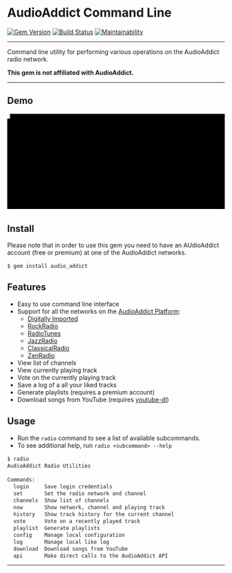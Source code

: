 AudioAddict Command Line
==================================================

[![Gem Version](https://badge.fury.io/rb/audio_addict.svg)](https://badge.fury.io/rb/audio_addict)
[![Build Status](https://github.com/DannyBen/audio_addict/workflows/Test/badge.svg)](https://github.com/DannyBen/audio_addict/actions?query=workflow%3ATest)
[![Maintainability](https://api.codeclimate.com/v1/badges/91e1a8251b771881bf6b/maintainability)](https://codeclimate.com/github/DannyBen/audio_addict/maintainability)

---

Command line utility for performing various operations on the AudioAddict 
radio network.

**This gem is not affiliated with AudioAddict.**

---

Demo
--------------------------------------------------

![Demo](https://raw.githubusercontent.com/DannyBen/audio_addict/master/demo/demo.gif)


Install
--------------------------------------------------

Please note that in order to use this gem you need to have an AUdioAddict 
account (free or premium) at one of the AudioAddict networks.

```
$ gem install audio_addict
```


Features
--------------------------------------------------

- Easy to use command line interface
- Support for all the networks on the [AudioAddict Platform]:
  - [Digitally Imported]
  - [RockRadio]
  - [RadioTunes]
  - [JazzRadio]
  - [ClassicalRadio]
  - [ZenRadio]
- View list of channels
- View currently playing track
- Vote on the currently playing track
- Save a log of a all your liked tracks
- Generate playlists (requires a premium account)
- Download songs from YouTube (requires [youtube-dl][youtube-dl])


Usage
--------------------------------------------------

- Run the `radio` command to see a list of available subcommands.
- To see additional help, run `radio <subcommand> --help`

```
$ radio
AudioAddict Radio Utilities

Commands:
  login     Save login credentials
  set       Set the radio network and channel
  channels  Show list of channels
  now       Show network, channel and playing track
  history   Show track history for the current channel
  vote      Vote on a recently played track
  playlist  Generate playlists
  config    Manage local configuration
  log       Manage local like log
  download  Download songs from YouTube
  api       Make direct calls to the AudioAddict API

```

---

[AudioAddict Platform]: http://www.audioaddict.com
[Digitally Imported]: http://di.fm
[RockRadio]: http://www.rockradio.com
[RadioTunes]: http://www.radiotunes.com
[JazzRadio]: http://www.jazzradio.com
[ClassicalRadio]: http://www.classicalradio.com
[ZenRadio]: http://www.zenradio.com
[youtube-dl]: https://github.com/yt-dlp/yt-dlp
